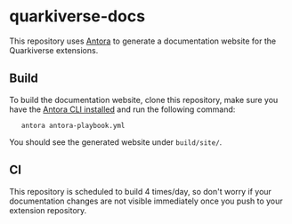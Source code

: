 # quarkiverse-docs

This repository uses [Antora](https://antora.org/) to generate a documentation website for the Quarkiverse extensions.


## Build

To build the documentation website, clone this repository, make sure you have the [Antora CLI installed](https://docs.antora.org/antora/2.3/install/install-antora/) and run the following command:

```
   antora antora-playbook.yml
```

You should see the generated website under `build/site/`.

## CI

This repository is scheduled to build 4 times/day, so don't worry if your documentation changes are not visible immediately once you push to your extension repository. 
